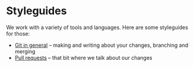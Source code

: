 # Styleguides

We work with a variety of tools and languages. Here are some styleguides for those:

* [Git in general](git.md) – making and writing about your changes, branching and
  merging
* [Pull requests](pull-requests.md) – that bit where we talk about our changes